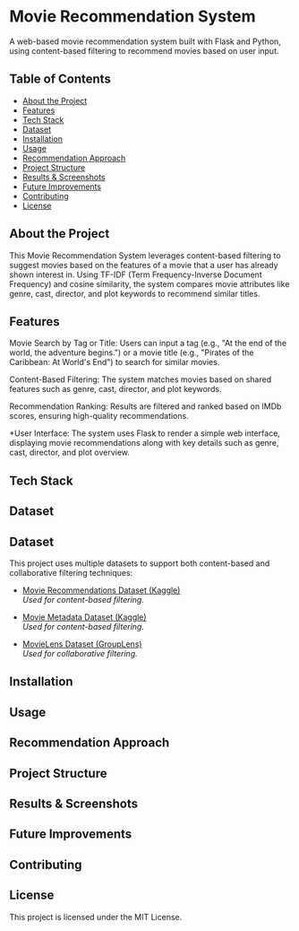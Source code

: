 # Movie Recommendation System


A web-based movie recommendation system built with Flask and Python, using content-based filtering to recommend movies based on user input.

## Table of Contents

- [About the Project](#about-the-project)
- [Features](#features)
- [Tech Stack](#tech-stack)
- [Dataset](#dataset)
- [Installation](#installation)
- [Usage](#usage)
- [Recommendation Approach](#recommendation-approach)
- [Project Structure](#project-structure)
- [Results & Screenshots](#results--screenshots)
- [Future Improvements](#future-improvements)
- [Contributing](#contributing)
- [License](#license)

## About the Project
This Movie Recommendation System leverages content-based filtering to suggest movies based on the features of a movie that a user has already shown interest in. Using TF-IDF (Term Frequency-Inverse Document Frequency) and cosine similarity, the system compares movie attributes like genre, cast, director, and plot keywords to recommend similar titles.

## Features
Movie Search by Tag or Title: Users can input a tag (e.g., "At the end of the world, the adventure begins.") or a movie title (e.g., "Pirates of the Caribbean: At World's End") to search for similar movies.

Content-Based Filtering: The system matches movies based on shared features such as genre, cast, director, and plot keywords.

Recommendation Ranking: Results are filtered and ranked based on IMDb scores, ensuring high-quality recommendations.

*User Interface: The system uses Flask to render a simple web interface, displaying movie recommendations along with key details such as genre, cast, director, and plot overview.
## Tech Stack

## Dataset
## Dataset

This project uses multiple datasets to support both content-based and collaborative filtering techniques:

- [Movie Recommendations Dataset (Kaggle)](https://www.kaggle.com/datasets/sreenathkk/movie-recommendations)  
  *Used for content-based filtering.*

- [Movie Metadata Dataset (Kaggle)](https://www.kaggle.com/datasets/brtej1/movie-metadata-csv)  
  *Used for content-based filtering.*

- [MovieLens Dataset (GroupLens)](https://grouplens.org/datasets/movielens/)  
  *Used for collaborative filtering.*

## Installation

## Usage

## Recommendation Approach

## Project Structure

## Results & Screenshots

## Future Improvements

## Contributing

## License
This project is licensed under the MIT License.
